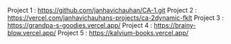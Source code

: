 Project 1 : https://github.com/janhavichauhan/CA-1.git
Project 2 : https://vercel.com/janhavichauhans-projects/ca-2dynamic-fklt
Project 3 : https://grandpa-s-goodies.vercel.app/
Project 4 : https://brainy-blow.vercel.app/
Project 5 : https://kalvium-books.vercel.app/